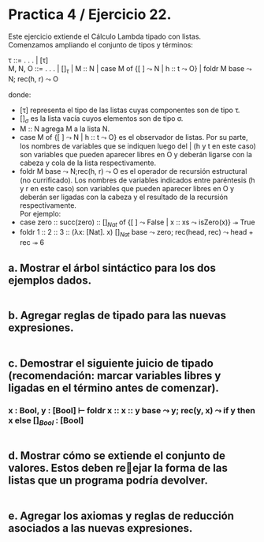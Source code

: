# Practica 4 / Ejercicio 22.  
Este ejercicio extiende el Cálculo Lambda tipado con listas.  
Comenzamos ampliando el conjunto de tipos y términos:  

τ ::= . . . | [τ]  
M, N, O ::= . . . | $[ ]_τ$ | M :: N | case M of {[ ] $\leadsto$ N | h :: t $\leadsto$ O} | foldr M base $\leadsto$ N; rec(h, r) $\leadsto$ O

donde:  
* [τ] representa el tipo de las listas cuyas componentes son de tipo τ.
* $[ ]_σ$ es la lista vacía cuyos elementos son de tipo σ.  
* M :: N agrega M a la lista N.  
* case M of {[ ] $\leadsto$ N | h :: t $\leadsto$ O} es el observador de listas. Por su parte, los nombres de variables que se indiquen luego del | (h y t en este caso) son variables que pueden aparecer libres en O y deberán ligarse con la cabeza y cola de la lista respectivamente.  
* foldr M base $\leadsto$ N;rec(h, r) $\leadsto$ O es el operador de recursión estructural (no currificado). Los nombres de variables indicados entre paréntesis (h y r en este caso) son variables que pueden aparecer libres en O y deberán ser ligadas con la cabeza y el resultado de la recursión respectivamente.  
Por ejemplo:
* case zero :: succ(zero) :: $[ ]_{Nat}$ of {[ ] $\leadsto$ False | x :: xs $\leadsto$ isZero(x)} $\twoheadrightarrow$ True  
* foldr 1 :: 2 :: 3 :: (λx: [Nat]. x) $[ ]_{Nat}$ base $\leadsto$ zero; rec(head, rec) $\leadsto$ head + rec $\twoheadrightarrow$ 6

## a. Mostrar el árbol sintáctico para los dos ejemplos dados.  
```
```
## b. Agregar reglas de tipado para las nuevas expresiones.  
```
```
## c. Demostrar el siguiente juicio de tipado (recomendación: marcar variables libres y ligadas en el término antes de comenzar).  
### x : Bool, y : [Bool] ⊢ foldr x :: x :: y base $\leadsto$ y; rec(y, x) $\leadsto$ if y then x else $[ ]_{Bool}$ : [Bool]  
```
```
## d. Mostrar cómo se extiende el conjunto de valores. Estos deben reejar la forma de las listas que un programa podría devolver.  
```
```
## e. Agregar los axiomas y reglas de reducción asociados a las nuevas expresiones.  
```
```
